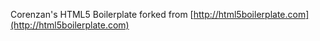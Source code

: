 Corenzan's HTML5 Boilerplate forked from [http://html5boilerplate.com](http://html5boilerplate.com)
